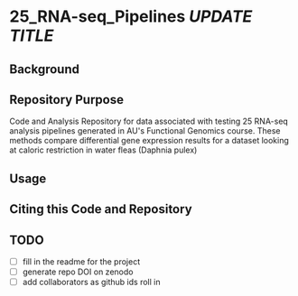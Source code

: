 # 25_RNA-seq_Pipelines *UPDATE TITLE*

## Background

## Repository Purpose

Code and Analysis Repository for data associated with testing 25 RNA-seq analysis pipelines generated in AU's Functional Genomics course. These methods compare differential gene expression results for a dataset looking at caloric restriction in water fleas (Daphnia pulex)

## Usage

## Citing this Code and Repository


## TODO
- [ ] fill in the readme for the project
- [ ] generate repo DOI on zenodo
- [ ] add collaborators as github ids roll in  
